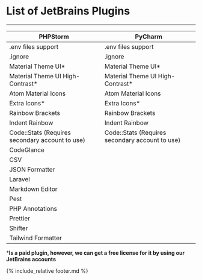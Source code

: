 # List of JetBrains Plugins

---

| PHPStorm | PyCharm |
| ----------- | ----------- |
| .env files support| .env files support |
| .ignore | .ignore |
| Material Theme UI*| Material Theme UI*|
| Material Theme UI High-Contrast*| Material Theme UI High-Contrast*|
| Atom Material Icons | Atom Material Icons |
| Extra Icons* | Extra Icons* |
| Rainbow Brackets | Rainbow Brackets |
| Indent Rainbow | Indent Rainbow |
| Code::Stats (Requires secondary account to use)| Code::Stats (Requires secondary account to use) |
| CodeGlance ||
| CSV ||
| JSON Formatter ||
| Laravel ||
| Markdown Editor ||
| Pest ||
| PHP Annotations ||
| Prettier ||
| Shifter ||
| Tailwind Formatter ||

***Is a paid plugin, however, we can get a free license for it by using our JetBrains accounts**

{% include_relative footer.md %}
